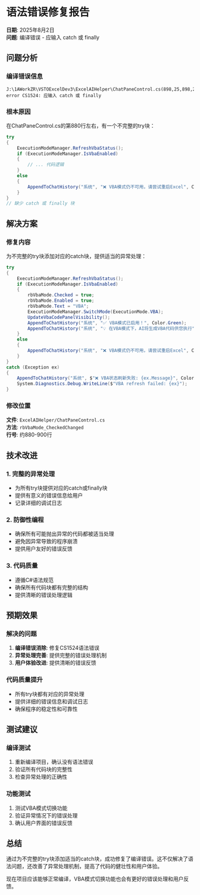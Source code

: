 # 语法错误修复报告

**日期**: 2025年8月2日  
**问题**: 编译错误 - 应输入 catch 或 finally

## 问题分析

### 编译错误信息
```
J:\1AWorkZR\VSTOExcelDev3\ExcelAIHelper\ChatPaneControl.cs(898,25,898,26): error CS1524: 应输入 catch 或 finally
```

### 根本原因
在ChatPaneControl.cs的第880行左右，有一个不完整的try块：
```csharp
try
{
    ExecutionModeManager.RefreshVbaStatus();
    if (ExecutionModeManager.IsVbaEnabled)
    {
        // ... 代码逻辑
    }
    else
    {
        AppendToChatHistory("系统", "❌ VBA模式仍不可用，请尝试重启Excel", Color.Red);
    }
}
// 缺少 catch 或 finally 块
```

## 解决方案

### 修复内容
为不完整的try块添加对应的catch块，提供适当的异常处理：

```csharp
try
{
    ExecutionModeManager.RefreshVbaStatus();
    if (ExecutionModeManager.IsVbaEnabled)
    {
        rbVbaMode.Checked = true;
        rbVbaMode.Enabled = true;
        rbVbaMode.Text = "VBA";
        ExecutionModeManager.SwitchMode(ExecutionMode.VBA);
        UpdateVbaCodePanelVisibility();
        AppendToChatHistory("系统", "✅ VBA模式已启用！", Color.Green);
        AppendToChatHistory("系统", "💡 在VBA模式下，AI将生成VBA代码供您执行", Color.Gray);
    }
    else
    {
        AppendToChatHistory("系统", "❌ VBA模式仍不可用，请尝试重启Excel", Color.Red);
    }
}
catch (Exception ex)
{
    AppendToChatHistory("系统", $"❌ VBA状态刷新失败: {ex.Message}", Color.Red);
    System.Diagnostics.Debug.WriteLine($"VBA refresh failed: {ex}");
}
```

### 修改位置
**文件**: `ExcelAIHelper/ChatPaneControl.cs`  
**方法**: `rbVbaMode_CheckedChanged`  
**行号**: 约880-900行

## 技术改进

### 1. 完整的异常处理
- 为所有try块提供对应的catch或finally块
- 提供有意义的错误信息给用户
- 记录详细的调试日志

### 2. 防御性编程
- 确保所有可能抛出异常的代码都被适当处理
- 避免因异常导致的程序崩溃
- 提供用户友好的错误反馈

### 3. 代码质量
- 遵循C#语法规范
- 确保所有代码块都有完整的结构
- 提供清晰的错误处理逻辑

## 预期效果

### 解决的问题
1. **编译错误消除**: 修复CS1524语法错误
2. **异常处理完善**: 提供完整的错误处理机制
3. **用户体验改进**: 提供清晰的错误反馈

### 代码质量提升
- 所有try块都有对应的异常处理
- 提供详细的错误信息和调试日志
- 确保程序的稳定性和可靠性

## 测试建议

### 编译测试
1. 重新编译项目，确认没有语法错误
2. 验证所有代码块的完整性
3. 检查异常处理的正确性

### 功能测试
1. 测试VBA模式切换功能
2. 验证异常情况下的错误处理
3. 确认用户界面的错误反馈

## 总结

通过为不完整的try块添加适当的catch块，成功修复了编译错误。这不仅解决了语法问题，还改善了异常处理机制，提高了代码的健壮性和用户体验。

现在项目应该能够正常编译，VBA模式切换功能也会有更好的错误处理和用户反馈。